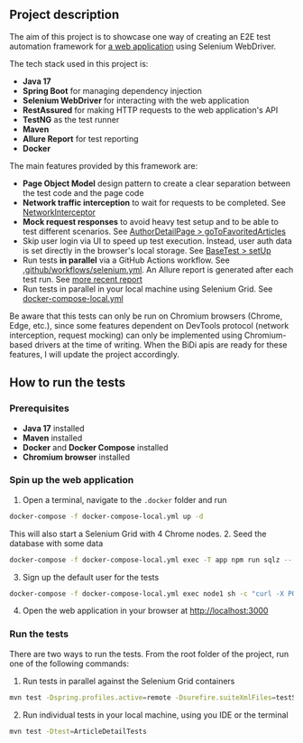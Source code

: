 ## Project description
The aim of this project is to showcase one way of creating an E2E test automation framework for [a web application](https://github.com/hugoguillin/realworld-app) using Selenium WebDriver.

The tech stack used in this project is:
- **Java 17**
- **Spring Boot** for managing dependency injection 
- **Selenium WebDriver** for interacting with the web application
- **RestAssured** for making HTTP requests to the web application's API
- **TestNG** as the test runner
- **Maven**
- **Allure Report** for test reporting
- **Docker**

The main features provided by this framework are:
- **Page Object Model** design pattern to create a clear separation between the test code and the page code
- **Network traffic interception** to wait for requests to be completed. See [NetworkInterceptor](https://github.com/hugoguillin/selenium-realworldapp/blob/main/src/main/java/com/realworld/seleniumrealworldapp/infra/NetworkInterceptor.java)
- **Mock request responses** to avoid heavy test setup and to be able to test different scenarios. See [AuthorDetailPage > goToFavoritedArticles](https://github.com/hugoguillin/selenium-realworldapp/blob/main/src/main/java/com/realworld/seleniumrealworldapp/pageObjects/AuthorDetailPage.java#L40)
- Skip user login via UI to speed up test execution. Instead, user auth data is set directly in the browser's local storage. See [BaseTest > setUp](https://github.com/hugoguillin/selenium-realworldapp/blob/main/src/test/java/com/realworld/seleniumrealworldapp/base/BaseTest.java#L50)
- Run tests **in parallel** via a GitHub Actions workflow. See [.github/workflows/selenium.yml](https://github.com/hugoguillin/selenium-realworldapp/blob/main/.github/workflows/selenium.yml). An Allure report is generated after each test run. See [more recent report](https://hugoguillin.github.io/selenium-realworldapp)
- Run tests in parallel in your local machine using Selenium Grid. See [docker-compose-local.yml](https://github.com/hugoguillin/selenium-realworldapp/blob/main/.docker/docker-compose-local.yml)

Be aware that this tests can only be run on Chromium browsers (Chrome, Edge, etc.), since some features dependent on DevTools protocol (network interception, request mocking) can only be implemented using Chromium-based drivers at the time of writing. When the BiDi apis are ready for these features, I will update the project accordingly.

## How to run the tests
### Prerequisites
- **Java 17** installed
- **Maven** installed
- **Docker** and **Docker Compose** installed
- **Chromium browser** installed

### Spin up the web application
1. Open a terminal, navigate to the `.docker` folder and run
```bash
docker-compose -f docker-compose-local.yml up -d
```
This will also start a Selenium Grid with 4 Chrome nodes.
2. Seed the database with some data
```bash
docker-compose -f docker-compose-local.yml exec -T app npm run sqlz -- db:seed:all
```
3. Sign up the default user for the tests
```bash
docker-compose -f docker-compose-local.yml exec node1 sh -c "curl -X POST 'http://app:3000/api/users' -H 'Content-Type: application/json' -d '{\"user\": {\"username\": \"selenium-user\",\"email\": \"selenium@realworld.com\",\"password\": \"selenium@realworld.com\"}}'"
```
4. Open the web application in your browser at [http://localhost:3000](http://localhost:3000)

### Run the tests
There are two ways to run the tests. From the root folder of the project, run one of the following commands:
1. Run tests in parallel against the Selenium Grid containers
```bash
mvn test -Dspring.profiles.active=remote -Dsurefire.suiteXmlFiles=testSuites/allTests.xml
```
2. Run individual tests in your local machine, using you IDE or the terminal
```bash
mvn test -Dtest=ArticleDetailTests
```
